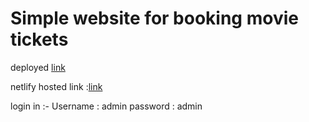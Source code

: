 <h1>Simple website for booking movie tickets </h1>

deployed 
<a href="https://ismailummer.github.io/bookYourMovie/">link </a> 

netlify hosted link :<a href="https://bookyourmovie1.netlify.app">link </a> 

login in :-
Username : admin
password : admin
